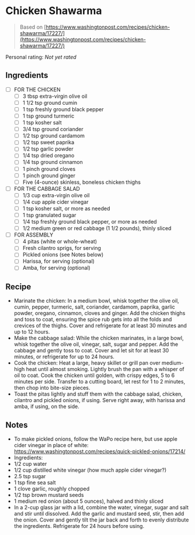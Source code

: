 <!-- Needs Manual Review -->

<!-- Do not modify sections with "AUTO-*". They are updated by make.py -->

# Chicken Shawarma

> Based on [https://www.washingtonpost.com/recipes/chicken-shawarma/17227/](https://www.washingtonpost.com/recipes/chicken-shawarma/17227/)

<!-- rating=0; (User can specify rating on scale of 1-5) -->
<!-- AUTO-UserRating -->
Personal rating: *Not yet rated*
<!-- /AUTO-UserRating -->

<!-- name_image=None; (User can specify image name) -->
<!-- AUTO-Image -->
<!-- TODO: Capture image -->
<!-- /AUTO-Image -->

## Ingredients

* [ ] FOR THE CHICKEN
    * [ ] 3 tbsp extra-virgin olive oil
    * [ ] 1 1/2 tsp ground cumin
    * [ ] 1 tsp freshly ground black pepper
    * [ ] 1 tsp ground turmeric
    * [ ] 1 tsp kosher salt
    * [ ] 3/4 tsp ground coriander
    * [ ] 1/2 tsp ground cardamom
    * [ ] 1/2 tsp sweet paprika
    * [ ] 1/2 tsp garlic powder
    * [ ] 1/4 tsp dried oregano
    * [ ] 1/4 tsp ground cinnamon
    * [ ] 1 pinch ground cloves
    * [ ] 1 pinch ground ginger
    * [ ] Five (4-ounce) skinless, boneless chicken thighs
* [ ] FOR THE CABBAGE SALAD
    * [ ] 1/3 cup extra-virgin olive oil
    * [ ] 1/4 cup apple cider vinegar
    * [ ] 1 tsp kosher salt, or more as needed
    * [ ] 1 tsp granulated sugar
    * [ ] 1/4 tsp freshly ground black pepper, or more as needed
    * [ ] 1/2 medium green or red cabbage (1 1/2 pounds), thinly sliced
* [ ] FOR ASSEMBLY
    * [ ] 4 pitas (white or whole-wheat)
    * [ ] Fresh cilantro sprigs, for serving
    * [ ] Pickled onions (see Notes below)
    * [ ] Harissa, for serving (optional)
    * [ ] Amba, for serving (optional)

## Recipe

* Marinate the chicken: In a medium bowl, whisk together the olive oil, cumin, pepper, turmeric, salt, coriander, cardamom, paprika, garlic powder, oregano, cinnamon, cloves and ginger. Add the chicken thighs and toss to coat, ensuring the spice rub gets into all the folds and crevices of the thighs. Cover and refrigerate for at least 30 minutes and up to 12 hours.
* Make the cabbage salad: While the chicken marinates, in a large bowl, whisk together the olive oil, vinegar, salt, sugar and pepper. Add the cabbage and gently toss to coat. Cover and let sit for at least 30 minutes, or refrigerate for up to 24 hours.
* Cook the chicken: Heat a large, heavy skillet or grill pan over medium-high heat until almost smoking. Lightly brush the pan with a whisper of oil to coat. Cook the chicken until golden, with crispy edges, 5 to 6 minutes per side. Transfer to a cutting board, let rest for 1 to 2 minutes, then chop into bite-size pieces.
* Toast the pitas lightly and stuff them with the cabbage salad, chicken, cilantro and pickled onions, if using. Serve right away, with harissa and amba, if using, on the side.

## Notes

* To make pickled onions, follow the WaPo recipe here, but use apple cider vinegar in place of white: https://www.washingtonpost.com/recipes/quick-pickled-onions/17214/
* Ingredients:
* 1/2 cup water
* 1/2 cup distilled white vinegar (how much apple cider vinegar?)
* 2.5 tsp sugar
* 1 tsp fine sea salt
* 1 clove garlic, roughly chopped
* 1/2 tsp brown mustard seeds
* 1 medium red onion (about 5 ounces), halved and thinly sliced
* In a 2-cup glass jar with a lid, combine the water, vinegar, sugar and salt and stir until dissolved. Add the garlic and mustard seed, stir, then add the onion. Cover and gently tilt the jar back and forth to evenly distribute the ingredients. Refrigerate for 24 hours before using.
